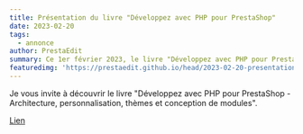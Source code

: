 ```yaml
---
title: Présentation du livre "Développez avec PHP pour PrestaShop"
date: 2023-02-20
tags:
  - annonce
author: PrestaEdit
summary: Ce 1er février 2023, le livre "Développez avec PHP pour PrestaShop" est sorti aux Editions Eni.
featuredimg: 'https://prestaedit.github.io/head/2023-02-20-presentation-du-livre.png'
---
```


Je vous invite à découvrir le livre "Développez avec PHP pour PrestaShop - Architecture, personnalisation, thèmes et conception de modules".

[Lien](https://www.editions-eni.fr/livre/developpez-avec-php-pour-prestashop-architecture-personnalisation-themes-et-conception-de-modules-9782409038600)
